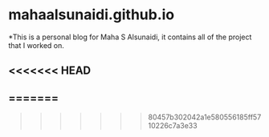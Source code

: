 # mahaalsunaidi.github.io

*This is a personal blog for Maha S Alsunaidi, it contains all of the project that I worked on.

<<<<<<< HEAD
---
=======
------
>>>>>>> 80457b302042a1e580556185ff5710226c7a3e33

